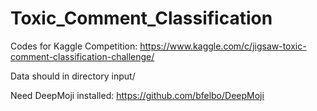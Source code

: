 # Toxic_Comment_Classification

Codes for Kaggle Competition: https://www.kaggle.com/c/jigsaw-toxic-comment-classification-challenge/

Data should in directory input/

Need DeepMoji installed: https://github.com/bfelbo/DeepMoji
